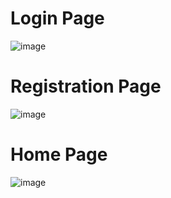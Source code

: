 # Login Page
![image](https://github.com/user-attachments/assets/0a6e6a6e-2b00-4bfd-96a1-ba9bcb1f670a)

# Registration Page
![image](https://github.com/user-attachments/assets/ab0797b4-e1dd-4240-bc8e-bdffac4ae495)

# Home Page
![image](https://github.com/user-attachments/assets/2f619749-4031-430a-822c-c477f9c2afe1)
